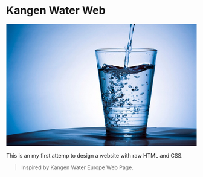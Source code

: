 # Kangen Water Web
![drinking water](https://github.com/Soulnim/Web-Project/blob/main/Kangen-Water-Web/image/drinking-water.jpg)

This is an my first attemp to design a website with raw HTML and CSS.
 >Inspired by Kangen Water Europe Web Page.
